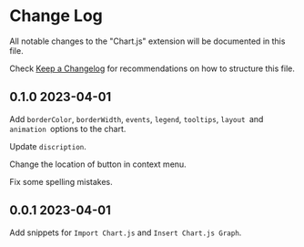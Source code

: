# Change Log

All notable changes to the "Chart.js" extension will be documented in this file.

Check [Keep a Changelog](http://keepachangelog.com/) for recommendations on how to structure this file.

## 0.1.0 2023-04-01

Add `borderColor`, `borderWidth`, `events`, `legend`, `tooltips`, `layout `and `animation `options to the chart.

Update `discription`.

Change the location of button in context menu.

Fix some spelling mistakes.

## 0.0.1 2023-04-01

Add snippets for `Import Chart.js` and `Insert Chart.js Graph`.
